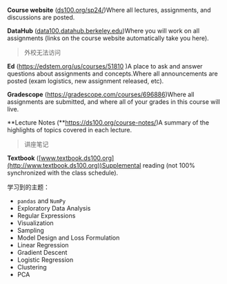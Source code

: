 **Course website** ([ds100.org/sp24/](http://ds100.org/sp24/))Where all lectures, assignments, and discussions are posted.

**DataHub** ([data100.datahub.berkeley.edu](http://data100.datahub.berkeley.edu))Where you will work on all assignments (links on the course website automatically take you here).

> 外校无法访问

**Ed** (https://edstem.org/us/courses/51810 )A place to ask and answer questions about assignments and concepts.Where all announcements are posted (exam logistics, new assignment released, etc).



**Gradescope** (https://gradescope.com/courses/696886)Where all assignments are submitted, and where all of your grades in this course will live.

> 

**Lecture Notes (**https://ds100.org/course-notes/)A summary of the highlights of topics covered in each lecture.

> 讲座笔记

**Textbook** ([www.textbook.ds100.org](http://www.textbook.ds100.org))Supplemental reading (not 100% synchronized with the class schedule).



学习到的主题：

- `pandas` and `NumPy`
- Exploratory Data Analysis
- Regular Expressions
- Visualization
- Sampling
- Model Design and Loss Formulation
- Linear Regression
- Gradient Descent
- Logistic Regression
- Clustering
- PCA
